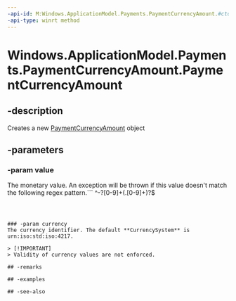 ```yaml
---
-api-id: M:Windows.ApplicationModel.Payments.PaymentCurrencyAmount.#ctor(System.String,System.String)
-api-type: winrt method
---
```


<!-- Method syntax
public PaymentCurrencyAmount(System.String value, System.String currency)
-->

# Windows.ApplicationModel.Payments.PaymentCurrencyAmount.PaymentCurrencyAmount

## -description
Creates a new [PaymentCurrencyAmount](paymentcurrencyamount.md) object

## -parameters
### -param value
The monetary value. An exception will be thrown if this value doesn't match the following regex pattern.```
^-?[0-9]+(\.[0-9]+)?$
```



### -param currency
The currency identifier. The default **CurrencySystem** is urn:iso:std:iso:4217.

> [!IMPORTANT]
> Validity of currency values are not enforced.

## -remarks

## -examples

## -see-also